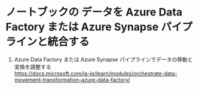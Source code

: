 # ノートブックの データを Azure Data Factory または Azure Synapse パイプラインと統合する
1. Azure Data Factory または Azure Synapse パイプラインでデータの移動と変換を調整する   
https://docs.microsoft.com/ja-jp/learn/modules/orchestrate-data-movement-transformation-azure-data-factory/
